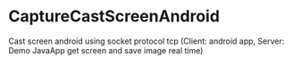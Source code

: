 # CaptureCastScreenAndroid
Cast screen android using socket protocol tcp (Client: android app, Server: Demo JavaApp get screen and save image real time)
